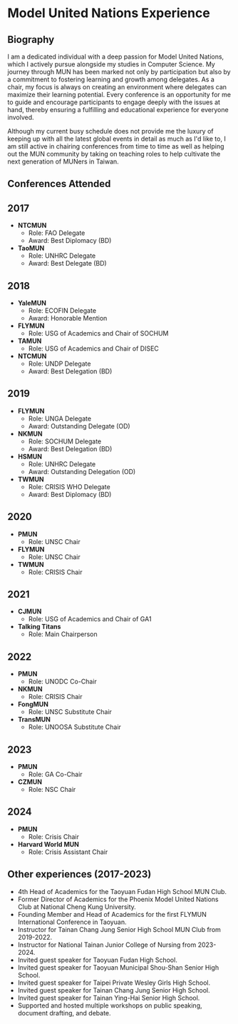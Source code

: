 # Model United Nations Experience

## Biography
I am a dedicated individual with a deep passion for Model United Nations, which I actively pursue alongside my studies in Computer Science. My journey through MUN has been marked not only by participation but also by a commitment to fostering learning and growth among delegates. As a chair, my focus is always on creating an environment where delegates can maximize their learning potential. Every conference is an opportunity for me to guide and encourage participants to engage deeply with the issues at hand, thereby ensuring a fulfilling and educational experience for everyone involved.

Although my current busy schedule does not provide me the luxury of keeping up with all the latest global events in detail as much as I'd like to, I am still active in chairing conferences from time to time as well as helping out the MUN community by taking on teaching roles to help cultivate the next generation of MUNers in Taiwan.  

## Conferences Attended

## 2017
- **NTCMUN**
  - Role: FAO Delegate
  - Award: Best Diplomacy (BD)
- **TaoMUN**
  - Role: UNHRC Delegate
  - Award: Best Delegate (BD)

## 2018
- **YaleMUN**
  - Role: ECOFIN Delegate
  - Award: Honorable Mention
- **FLYMUN**
  - Role: USG of Academics and Chair of SOCHUM
- **TAMUN**
  - Role: USG of Academics and Chair of DISEC
- **NTCMUN**
  - Role: UNDP Delegate
  - Award: Best Delegation (BD)

## 2019
- **FLYMUN**
  - Role: UNGA Delegate
  - Award: Outstanding Delegate (OD)
- **NKMUN**
  - Role: SOCHUM Delegate
  - Award: Best Delegation (BD)
- **HSMUN**
  - Role: UNHRC Delegate
  - Award: Outstanding Delegation (OD)
- **TWMUN**
  - Role: CRISIS WHO Delegate
  - Award: Best Diplomacy (BD)

## 2020
- **PMUN**
  - Role: UNSC Chair
- **FLYMUN**
  - Role: UNSC Chair
- **TWMUN**
  - Role: CRISIS Chair

## 2021
- **CJMUN**
  - Role: USG of Academics and Chair of GA1
- **Talking Titans**
  - Role: Main Chairperson

## 2022
- **PMUN**
  - Role: UNODC Co-Chair
- **NKMUN**
  - Role: CRISIS Chair
- **FongMUN**
  - Role: UNSC Substitute Chair
- **TransMUN**
  - Role: UNOOSA Substitute Chair

## 2023
- **PMUN**
  - Role: GA Co-Chair
- **CZMUN** 
  - Role: NSC Chair

## 2024
- **PMUN**
  - Role: Crisis Chair
- **Harvard World MUN**
  - Role: Crisis Assistant Chair

## Other experiences (2017-2023)
- 4th Head of Academics for the Taoyuan Fudan High School MUN Club. 
- Former Director of Academics for the Phoenix Model United Nations Club at National Cheng Kung University. 
- Founding Member and Head of Academics for the first FLYMUN International Conference in Taoyuan. 
- Instructor for Tainan Chang Jung Senior High School MUN Club from 2019-2022. 
- Instructor for National Tainan Junior College of Nursing from 2023-2024. 
- Invited guest speaker for Taoyuan Fudan High School. 
- Invited guest speaker for Taoyuan Municipal Shou-Shan Senior High School. 
- Invited guest speaker for Taipei Private Wesley Girls High School. 
- Invited guest speaker for Tainan Chang Jung Senior High School. 
- Invited guest speaker for Tainan Ying-Hai Senior High School. 
- Supported and hosted multiple workshops on public speaking, document drafting, and debate. 
